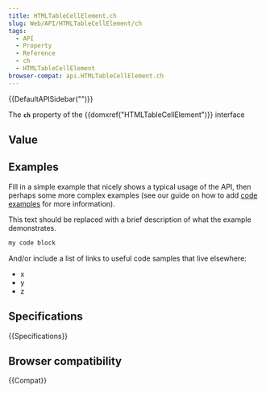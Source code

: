 ```yaml
---
title: HTMLTableCellElement.ch
slug: Web/API/HTMLTableCellElement/ch
tags:
  - API
  - Property
  - Reference
  - ch
  - HTMLTableCellElement
browser-compat: api.HTMLTableCellElement.ch
---
```

{{DefaultAPISidebar("")}}

The **`ch`** property of the {{domxref("HTMLTableCellElement")}} interface 

## Value



## Examples

Fill in a simple example that nicely shows a typical usage of the API, then perhaps some more complex examples (see our guide on how to add [code examples](/en-US/docs/MDN/Contribute/Structures/Code_examples) for more information).

This text should be replaced with a brief description of what the example demonstrates.

```js
my code block
```

And/or include a list of links to useful code samples that live elsewhere:

*   x
*   y
*   z

## Specifications

{{Specifications}}

## Browser compatibility

{{Compat}}


